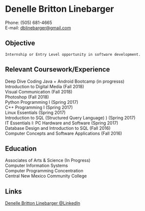 # Denelle Britton Linebarger  
Phone: (505) 681-4665  
E-mail: dblinebarger@gmail.com  

## Objective  

	Internship or Entry Level opportunity in software development.



## Relevant Coursework/Experience  

Deep Dive Coding Java + Android Bootcamp (in progresss)  
Introduction to Digital Media (Fall 2018)  
Visual Communication (Fall 2018)  
Photoshop (Fall 2018)  
Python Programming I (Spring 2017)  
C++ Programming I (Spring 2017)  
Linux Essentials (Spring 2017)  
Introduction to SQL (Structured Query Language) ) (Spring 2017)  
IT Essentials I: PC Hardware and Software (Spring 2017)  
Database Design and Introduction to SQL (Fall 2016)  
Computer Concepts and Software Applications (Fall 2016)    

## Education  

Associates of Arts & Science (In Progress)  
Computer Information Systems  
Computer Programming Concentration  
Central New Mexico Community College 



## Links  
   
[Denelle Britton Linebarger @LinkedIn](https://www.linkedin.com/in/denelle-b-ba7629183/)  




